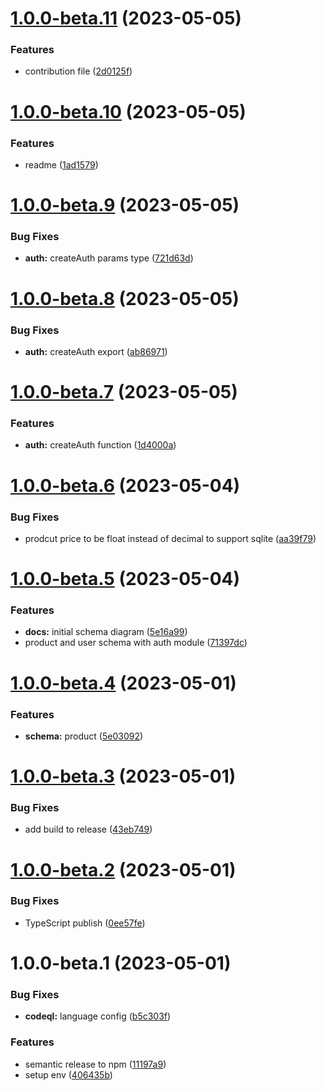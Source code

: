 # [1.0.0-beta.11](https://github.com/vlnevyhosteny/keystonejs-ecommerce/compare/v1.0.0-beta.10...v1.0.0-beta.11) (2023-05-05)


### Features

* contribution file ([2d0125f](https://github.com/vlnevyhosteny/keystonejs-ecommerce/commit/2d0125f8859382d69dad507cca12bcd6fab79ca5))

# [1.0.0-beta.10](https://github.com/vlnevyhosteny/keystonejs-ecommerce/compare/v1.0.0-beta.9...v1.0.0-beta.10) (2023-05-05)


### Features

* readme ([1ad1579](https://github.com/vlnevyhosteny/keystonejs-ecommerce/commit/1ad15794d657243db7ac262917bcbfbb4577091e))

# [1.0.0-beta.9](https://github.com/vlnevyhosteny/keystonejs-ecommerce/compare/v1.0.0-beta.8...v1.0.0-beta.9) (2023-05-05)


### Bug Fixes

* **auth:** createAuth params type ([721d63d](https://github.com/vlnevyhosteny/keystonejs-ecommerce/commit/721d63d59a5744a241507672060b8b916f4d4a58))

# [1.0.0-beta.8](https://github.com/vlnevyhosteny/keystonejs-ecommerce/compare/v1.0.0-beta.7...v1.0.0-beta.8) (2023-05-05)


### Bug Fixes

* **auth:** createAuth export ([ab86971](https://github.com/vlnevyhosteny/keystonejs-ecommerce/commit/ab86971a1c0ab7a6d18fac02769ccfa9df1d102b))

# [1.0.0-beta.7](https://github.com/vlnevyhosteny/keystonejs-ecommerce/compare/v1.0.0-beta.6...v1.0.0-beta.7) (2023-05-05)


### Features

* **auth:** createAuth function ([1d4000a](https://github.com/vlnevyhosteny/keystonejs-ecommerce/commit/1d4000afa6e6680328d4e945c2cbf69b3c2c1347))

# [1.0.0-beta.6](https://github.com/vlnevyhosteny/keystonejs-ecommerce/compare/v1.0.0-beta.5...v1.0.0-beta.6) (2023-05-04)


### Bug Fixes

* prodcut price to be float instead of decimal to support sqlite ([aa39f79](https://github.com/vlnevyhosteny/keystonejs-ecommerce/commit/aa39f796be5b35b05f2bde74fc29bfd0a6232c71))

# [1.0.0-beta.5](https://github.com/vlnevyhosteny/keystonejs-ecommerce/compare/v1.0.0-beta.4...v1.0.0-beta.5) (2023-05-04)


### Features

* **docs:** initial schema diagram ([5e16a99](https://github.com/vlnevyhosteny/keystonejs-ecommerce/commit/5e16a9951e53994f60785dc0879f54b909a4393f))
* product and user schema with auth module ([71397dc](https://github.com/vlnevyhosteny/keystonejs-ecommerce/commit/71397dcfd0ef71f84add160a31d1ad8e00e6bf1b))

# [1.0.0-beta.4](https://github.com/vlnevyhosteny/keystonejs-ecommerce/compare/v1.0.0-beta.3...v1.0.0-beta.4) (2023-05-01)


### Features

* **schema:** product ([5e03092](https://github.com/vlnevyhosteny/keystonejs-ecommerce/commit/5e0309299258f654d8469f45e2f676f08b047b4d))

# [1.0.0-beta.3](https://github.com/vlnevyhosteny/keystonejs-ecommerce/compare/v1.0.0-beta.2...v1.0.0-beta.3) (2023-05-01)


### Bug Fixes

* add build to release ([43eb749](https://github.com/vlnevyhosteny/keystonejs-ecommerce/commit/43eb74985c6b41ead6527fc34d3e35acee4c79d0))

# [1.0.0-beta.2](https://github.com/vlnevyhosteny/keystonejs-ecommerce/compare/v1.0.0-beta.1...v1.0.0-beta.2) (2023-05-01)


### Bug Fixes

* TypeScript publish ([0ee57fe](https://github.com/vlnevyhosteny/keystonejs-ecommerce/commit/0ee57feb5b0a27d2118c48d2d823e96e41ca3198))

# 1.0.0-beta.1 (2023-05-01)


### Bug Fixes

* **codeql:** language config ([b5c303f](https://github.com/vlnevyhosteny/keystonejs-ecommerce/commit/b5c303fd7a39081c40730a3ab7591c4957d31b9b))


### Features

* semantic release to npm ([11197a9](https://github.com/vlnevyhosteny/keystonejs-ecommerce/commit/11197a9e83b04be7fb31d20e7afc1ac0cfd53824))
* setup env ([406435b](https://github.com/vlnevyhosteny/keystonejs-ecommerce/commit/406435b51c9064d6126e6af1b04b52a8e9ed8c84))
